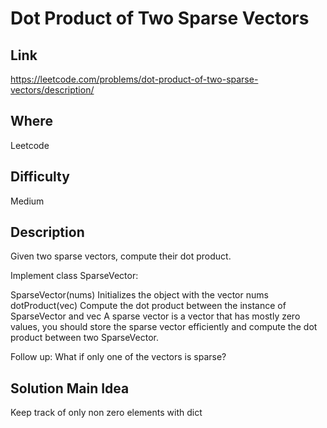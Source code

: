 # Dot Product of Two Sparse Vectors

## Link
https://leetcode.com/problems/dot-product-of-two-sparse-vectors/description/

## Where
Leetcode

## Difficulty
Medium

## Description
Given two sparse vectors, compute their dot product.

Implement class SparseVector:

SparseVector(nums) Initializes the object with the vector nums
dotProduct(vec) Compute the dot product between the instance of SparseVector and vec
A sparse vector is a vector that has mostly zero values, you should store the sparse vector efficiently and compute the dot product between two SparseVector.

Follow up: What if only one of the vectors is sparse?

## Solution Main Idea
Keep track of only non zero elements with dict
